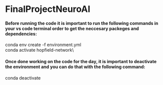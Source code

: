 # FinalProjectNeuroAI

#### Before running the code it is important to run the following commands in your vs code terminal order to get the neccesary packeges and dependencies:
conda env create -f environment.yml \
conda activate hopfield-network\

#### Once done working on the code for the day, it is important to deactivate the environment and you can do that with the following command:
conda deactivate
